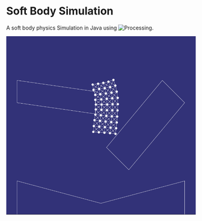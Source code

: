 # Soft Body Simulation

A soft body physics Simulation in Java using ![Processing](https://processing.org/).

![Soft body simulation](images/softbodysimulation.png)